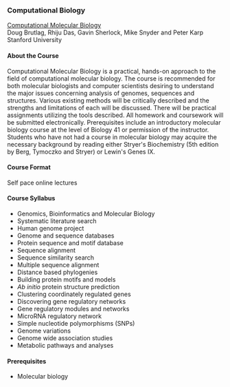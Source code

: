 ### Computational Biology

[Computational Molecular Biology](http://biochem218.stanford.edu)  
Doug Brutlag, Rhiju Das, Gavin Sherlock, Mike Snyder and Peter Karp  
Stanford University

#### About the Course

Computational Molecular Biology is a practical, hands-on approach to the field of computational molecular biology. The course is recommended for both molecular biologists and computer scientists desiring to understand the major issues concerning analysis of genomes, sequences and structures. Various existing methods will be critically described and the strengths and limitations of each will be discussed. There will be practical assignments utilizing the tools described. All homework and coursework will be submitted electronically. Prerequisites include an introductory molecular biology course at the level of Biology 41 or permission of the instructor. Students who have not had a course in molecular biology may acquire the necessary background by reading either Stryer's Biochemistry (5th edition by Berg, Tymoczko and Stryer) or Lewin's Genes IX.

#### Course Format

Self pace online lectures

#### Course Syllabus
 
 * Genomics, Bioinformatics and Molecular Biology
 * Systematic literature search
 * Human genome project
 * Genome and sequence databases
 * Protein sequence and motif database
 * Sequence alignment
 * Sequence similarity search
 * Multiple sequence alignment
 * Distance based phylogenies
 * Building protein motifs and models
 * *Ab initio* protein structure prediction
 * Clustering coordinately regulated genes
 * Discovering gene regulatory networks
 * Gene regulatory modules and networks
 * MicroRNA regulatory network
 * Simple nucleotide polymorphisms (SNPs)
 * Genome variations
 * Genome wide association studies
 * Metabolic pathways and analyses

 #### Prerequisites
 
 * Molecular biology